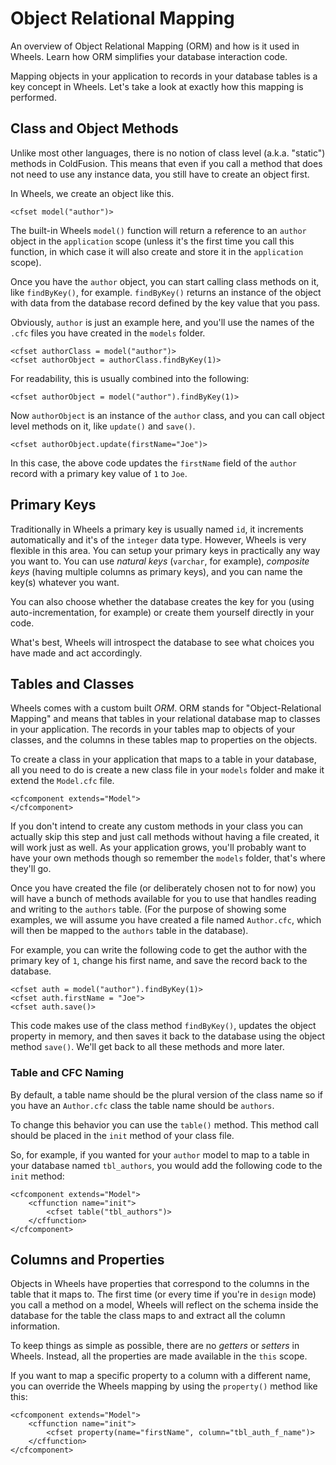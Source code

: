 # Object Relational Mapping

<p class="intro">An overview of Object Relational Mapping (ORM) and how is it used in Wheels. Learn how ORM simplifies your database interaction code.</p>

Mapping objects in your application to records in your database tables is a key concept in Wheels. Let's take a look at exactly how this mapping is performed.

## Class and Object Methods

Unlike most other languages, there is no notion of class level (a.k.a. "static") methods in ColdFusion. This means that even if you call a method that does not need to use any instance data, you still have to create an object first.

In Wheels, we create an object like this.

	<cfset model("author")>

The built-in Wheels `model()` function will return a reference to an `author` object in the `application` scope (unless it's the first time you call this function, in which case it will also create and store it in the `application` scope).

Once you have the `author` object, you can start calling class methods on it, like `findByKey()`, for example. `findByKey()` returns an instance of the object with data from the database record defined by the key value that you pass.

Obviously, `author` is just an example here, and you'll use the names of the `.cfc` files you have created in the `models` folder.

	<cfset authorClass = model("author")>
	<cfset authorObject = authorClass.findByKey(1)>

For readability, this is usually combined into the following:

	<cfset authorObject = model("author").findByKey(1)>

Now `authorObject` is an instance of the `author` class, and you can call object level methods on it, like `update()` and `save()`.

	<cfset authorObject.update(firstName="Joe")>

In this case, the above code updates the `firstName` field of the `author` record with a primary key value of `1` to `Joe`.

## Primary Keys

Traditionally in Wheels a primary key is usually named `id`, it increments automatically and it's of the `integer` data type. However, Wheels is very flexible in this area. You can setup your primary keys in practically any way you want to. You can use _natural keys_ (`varchar`, for example), _composite keys_ (having multiple columns as primary keys), and you can name the key(s) whatever you want.

You can also choose whether the database creates the key for you (using auto-incrementation, for example) or create them yourself directly in your code.

What's best, Wheels will introspect the database to see what choices you have made and act accordingly.

## Tables and Classes

Wheels comes with a custom built _ORM_. ORM stands for "Object-Relational Mapping" and means that tables in your relational database map to classes in your application. The records in your tables map to objects of your classes, and the columns in these tables map to properties on the objects.

To create a class in your application that maps to a table in your database, all you need to do is create a new class file in your `models` folder and make it extend the `Model.cfc` file.

	<cfcomponent extends="Model">
	</cfcomponent>

If you don't intend to create any custom methods in your class you can actually skip this step and just call methods without having a file created, it will work just as well. As your application grows, you'll probably want to have your own methods though so remember the `models` folder, that's where they'll go.  

Once you have created the file (or deliberately chosen not to for now) you will have a bunch of methods available for you to use that handles reading and writing to the `authors` table. (For the purpose of showing some examples, we will assume you have created a file named `Author.cfc`, which will then be mapped to the `authors` table in the database).

For example, you can write the following code to get the author with the primary key of `1`, change his first name, and save the record back to the database.

	<cfset auth = model("author").findByKey(1)>
	<cfset auth.firstName = "Joe">
	<cfset auth.save()>

This code makes use of the class method `findByKey()`, updates the object property in memory, and then saves it back to the database using the object method `save()`. We'll get back to all these methods and more later.

### Table and CFC Naming

By default, a table name should be the plural version of the class name so if you have an `Author.cfc` class the table name should be `authors`.

To change this behavior you can use the `table()` method. This method call should be placed in the `init` method of your class file.

So, for example, if you wanted for your `author` model to map to a table in your database named `tbl_authors`, you would add the following code to the `init` method:

	<cfcomponent extends="Model">
		<cffunction name="init">
			<cfset table("tbl_authors")>
		</cffunction>
	</cfcomponent>

## Columns and Properties

Objects in Wheels have properties that correspond to the columns in the table that it maps to. The first time (or every time if you're in `design` mode) you call a method on a model, Wheels will reflect on the schema inside the database for the table the class maps to and extract all the column information.

To keep things as simple as possible, there are no _getters_ or _setters_ in Wheels. Instead, all the properties are made available in the `this` scope.

If you want to map a specific property to a column with a different name, you can override the Wheels mapping by using the `property()` method like this:

	<cfcomponent extends="Model">
		<cffunction name="init">
			<cfset property(name="firstName", column="tbl_auth_f_name")>
		</cffunction>
	</cfcomponent>